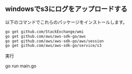 ## windowsでs3にログをアップロードする

以下のコマンドでこれらのパッケージをインストールします。

```bash
go get github.com/StackExchange/wmi
go get github.com/aws/aws-sdk-go/aws
go get github.com/aws/aws-sdk-go/aws/session
go get github.com/aws/aws-sdk-go/service/s3
```

実行

go run main.go